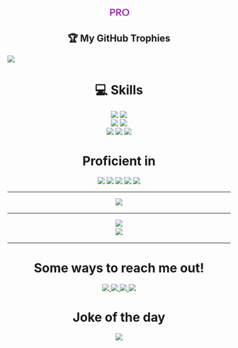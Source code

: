 <p align="center">
&nbsp;<img src ="https://raw.githubusercontent.com/acervenky/animated-github-badges/master/assets/pro.gif" height="30px" width="45px" align="center"></img>
</p>

<h2 align="center">🏆 My GitHub Trophies</h2>
<img src="https://github-profile-trophy.vercel.app/?username=akashrajput25&theme=dracula" width="980" />

<h1 align="center">💻 Skills</h2> 

<p align="center">
 
<img src="https://img.shields.io/badge/Editor-Visual_Studio_Code-informational?style=flat&logo=visual-studio-code&logoColor=3BB9FF&color=3090C7">
<img src="https://img.shields.io/badge/Program-Python-informational?style=flat&logo=python&logoColor=bafc03&color=03dbfc">
<br>
<img src="https://img.shields.io/badge/Program-JavaScript-informational?style=flat&logo=javascript&logoColor=bafc03&color=ad03fc">
<img src="https://img.shields.io/badge/Program-Java-informational?style=flat&logo=java&logoColor=bafc03&color=fc0377">
<br>
<img src="https://img.shields.io/badge/Program-C-informational?style=flat&logo=C&logoColor=bafc03&color=fc6f03">
<img src="https://img.shields.io/badge/Web-HTML5-informational?style=flat&logo=HTML5&logoColor=bafc03&color=fc6f03">
<img src="https://img.shields.io/badge/Web-CSS3-informational?style=flat&logo=CSS3&logoColor=bafc03&color=fc6f03">

</p>
<h1 align="center">Proficient in</h2> 

<!-- TODO: Make technologies links takes you to repositories -->
<p align="center">
<img src="https://img.shields.io/badge/-Python-61DBFB?style=for-the-badge&labelColor=black&logo=python&logoColor=61DBFB">
<img src="https://img.shields.io/badge/-Java-F0DB4F?style=for-the-badge&labelColor=black&logo=java&logoColor=F0DB4F">
<img src="https://img.shields.io/badge/-C-007acc?style=for-the-badge&labelColor=black&logo=c&logoColor=007acc">
<img src="https://img.shields.io/badge/-HTML5-c0c0c0?style=for-the-badge&labelColor=black&logo=HTML5&logoColor=c0c0c0">
<img src="https://img.shields.io/badge/-CSS3-0fffff?style=for-the-badge&labelColor=black&logo=css3&logoColor=0fffff">
</p>
<hr>
 
<p align="center">
<img src="https://gpvc.arturio.dev/akashrajput25">
</p>
<hr>
<p align="center">
  <img src="https://github-readme-stats.vercel.app/api?username=akashrajput25&show_icons=true&card_width=240&bg_color=90,cccccc,ffffff">
 <br>
  <img src="https://github-readme-stats.vercel.app/api/top-langs/?username=akashrajput25&layout=compact&card_width=300&card_height=150&bg_color=90,cccccc,ffffff">
</p>
<hr>

<h1 align="center"> Some ways to reach me out! </h2>
<p align="center">
<a href="https://twitter.com/Akashku45066941"><img src="https://img.shields.io/badge/-@Akash_Rajput-1ca0f1?style=flat&labelColor=1ca0f1&logo=twitter&logoColor=white&link=https://twitter.com/Akashku45066941">
</a>
<a href="https://www.linkedin.com/in/akashkumarsingh001/">
<img src="https://img.shields.io/badge/-Akash_Kumar_Singh-0000d8?style=flat&labelColor=0000d8&logo=linkedin&logoColor=white"> 
</a>
<a href="https://instagram.com/a.kash.raj.put">
<img src="https://img.shields.io/badge/-@a.kash.raj.put-e84393?style=flat&labelColor=e84393&logo=instagram&logoColor=white"> 
</a>
<a href="mailto:akash250799@gmail.com">
<img src="https://img.shields.io/badge/-Akash_Kumar_Singh-c0392b?style=flat&labelColor=c0392b&logo=gmail&logoColor=white">
</a>
</p>
<h1 align="center">Joke of the day</h2>
<p align="center"><img src="https://readme-jokes.vercel.app/api"/></p>
